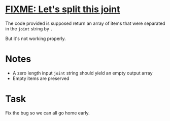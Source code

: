 # [FIXME: Let's split this joint ](https://www.codewars.com/kata/fixme-lets-split-this-joint "https://www.codewars.com/kata/5a53f300d8e145df7f000497")

The code provided is supposed return an array of items that were separated in the `joint` string by `.`

But it's not working properly.

# Notes

* A zero length input `joint` string should yield an empty output array
* Empty items are preserved

# Task

Fix the bug so we can all go home early.